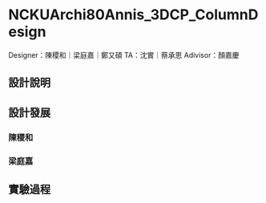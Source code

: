 # NCKUArchi80Annis_3DCP_ColumnDesign

Designer：陳稷和｜梁庭嘉｜鄭又碩
TA：沈實｜蔡承恩
Adivisor：顏嘉慶

## 設計說明

## 設計發展

### 陳稷和

### 梁庭嘉

## 實驗過程

### 